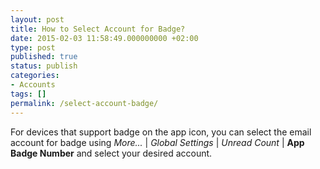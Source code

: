 ```yaml
---
layout: post
title: How to Select Account for Badge?
date: 2015-02-03 11:58:49.000000000 +02:00
type: post
published: true
status: publish
categories:
- Accounts
tags: []
permalink: /select-account-badge/
---
```


For devices that support badge on the app icon, you can select the email account for badge using *More...* \| *Global Settings* \| *Unread Count* \| **App Badge Number** and select your desired account.